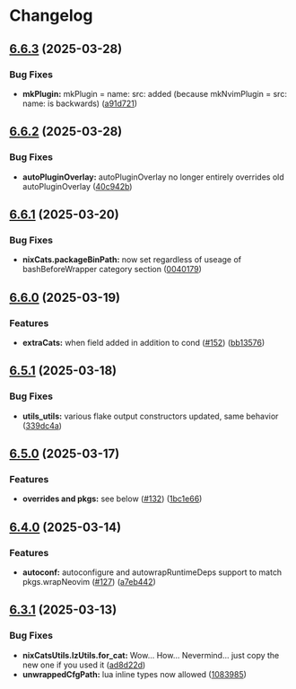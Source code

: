 # Changelog

## [6.6.3](https://github.com/BirdeeHub/nixCats-nvim/compare/v6.6.2...v6.6.3) (2025-03-28)


### Bug Fixes

* **mkPlugin:** mkPlugin = name: src: added (because mkNvimPlugin = src: name: is backwards) ([a91d721](https://github.com/BirdeeHub/nixCats-nvim/commit/a91d721747fcdf502bbaad53bc9b0c1ecc61d660))

## [6.6.2](https://github.com/BirdeeHub/nixCats-nvim/compare/v6.6.1...v6.6.2) (2025-03-28)


### Bug Fixes

* **autoPluginOverlay:** autoPluginOverlay no longer entirely overrides old autoPluginOverlay ([40c942b](https://github.com/BirdeeHub/nixCats-nvim/commit/40c942b51f59686a32ad17f15f8aa52b222aea53))

## [6.6.1](https://github.com/BirdeeHub/nixCats-nvim/compare/v6.6.0...v6.6.1) (2025-03-20)


### Bug Fixes

* **nixCats.packageBinPath:** now set regardless of useage of bashBeforeWrapper category section ([0040179](https://github.com/BirdeeHub/nixCats-nvim/commit/0040179e705fcc04c2f858ff815a90f52a9948ca))

## [6.6.0](https://github.com/BirdeeHub/nixCats-nvim/compare/v6.5.1...v6.6.0) (2025-03-19)


### Features

* **extraCats:** when field added in addition to cond ([#152](https://github.com/BirdeeHub/nixCats-nvim/issues/152)) ([bb13576](https://github.com/BirdeeHub/nixCats-nvim/commit/bb13576f1c91c0c1178935c6332322248abd86dc))

## [6.5.1](https://github.com/BirdeeHub/nixCats-nvim/compare/v6.5.0...v6.5.1) (2025-03-18)


### Bug Fixes

* **utils_utils:** various flake output constructors updated, same behavior ([339dc4a](https://github.com/BirdeeHub/nixCats-nvim/commit/339dc4a4d5fd34b9039922b709b301cbf318610a))

## [6.5.0](https://github.com/BirdeeHub/nixCats-nvim/compare/v6.4.0...v6.5.0) (2025-03-17)


### Features

* **overrides and pkgs:** see below ([#132](https://github.com/BirdeeHub/nixCats-nvim/issues/132)) ([1bc1e66](https://github.com/BirdeeHub/nixCats-nvim/commit/1bc1e666ac7619b540a6030e1255c12c87218d52))

## [6.4.0](https://github.com/BirdeeHub/nixCats-nvim/compare/v6.3.1...v6.4.0) (2025-03-14)


### Features

* **autoconf:** autoconfigure and autowrapRuntimeDeps support to match pkgs.wrapNeovim ([#127](https://github.com/BirdeeHub/nixCats-nvim/issues/127)) ([a7eb442](https://github.com/BirdeeHub/nixCats-nvim/commit/a7eb442b9c925dc02bd2a30203b16039d0b0a86e))

## [6.3.1](https://github.com/BirdeeHub/nixCats-nvim/compare/v6.3.0...v6.3.1) (2025-03-13)


### Bug Fixes

* **nixCatsUtils.lzUtils.for_cat:** Wow... How... Nevermind... just copy the new one if you used it ([ad8d22d](https://github.com/BirdeeHub/nixCats-nvim/commit/ad8d22d086cfb7a1cb0e9fda1fb871bbe370c942))
* **unwrappedCfgPath:** lua inline types now allowed ([1083985](https://github.com/BirdeeHub/nixCats-nvim/commit/1083985e7db43bf50ae0606890d17c6f3b1816fd))
